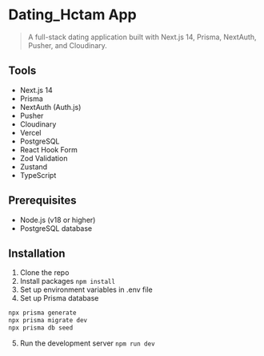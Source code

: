 # Dating_Hctam App

> A full-stack dating application built with Next.js 14, Prisma, NextAuth, Pusher, and Cloudinary. 

## Tools

- Next.js 14  
- Prisma  
- NextAuth (Auth.js)
- Pusher  
- Cloudinary  
- Vercel  
- PostgreSQL  
- React Hook Form  
- Zod Validation  
- Zustand  
- TypeScript


## Prerequisites

- Node.js (v18 or higher)
- PostgreSQL database

## Installation

1. Clone the repo
2. Install packages `npm install`
3. Set up environment variables in .env file
4. Set up Prisma database
```bash
npx prisma generate
npx prisma migrate dev
npx prisma db seed
```
5. Run the development server `npm run dev`

